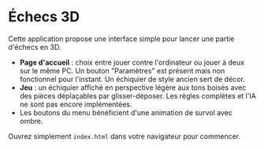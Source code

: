 # Échecs 3D

Cette application propose une interface simple pour lancer une partie d'échecs en 3D.

- **Page d'accueil** : choix entre jouer contre l'ordinateur ou jouer à deux sur le même PC. Un bouton "Paramètres" est présent mais non fonctionnel pour l'instant. Un échiquier de style ancien sert de décor.
- **Jeu** : un échiquier affiché en perspective légère aux tons boisés avec des pièces déplaçables par glisser-déposer. Les règles complètes et l'IA ne sont pas encore implémentées.
- Les boutons du menu bénéficient d'une animation de survol avec ombre.

Ouvrez simplement `index.html` dans votre navigateur pour commencer.
